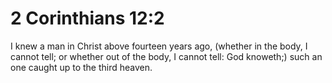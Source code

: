 # 2 Corinthians 12:2

I knew a man in Christ above fourteen years ago, (whether in the body, I cannot tell; or whether out of the body, I cannot tell: God knoweth;) such an one caught up to the third heaven.